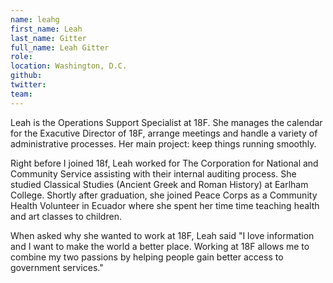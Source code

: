 ```yaml
---
name: leahg
first_name: Leah
last_name: Gitter
full_name: Leah Gitter
role:
location: Washington, D.C.
github:
twitter:
team:
---
```


Leah is the Operations Support Specialist at 18F. She manages the calendar for the Exacutive Director of 18F, arrange meetings and handle a variety of administrative processes. Her main project: keep things running smoothly.

 Right before I joined 18f, Leah worked for The Corporation for National and Community Service assisting with their internal auditing process. She studied Classical Studies (Ancient Greek and Roman History) at Earlham College.  Shortly after graduation, she joined Peace Corps  as a Community Health Volunteer in Ecuador where she spent her time time teaching health and art classes to children.

When asked why she wanted to work at 18F, Leah said "I love information and I want to make the world a better place.  Working at 18F allows me to combine my two passions by helping people gain better access to government services."
